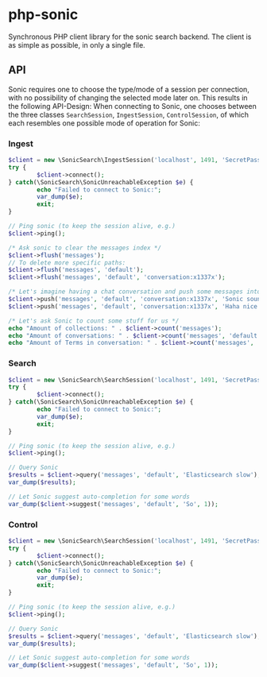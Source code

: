 # php-sonic
Synchronous PHP client library for the sonic search backend.
The client is as simple as possible, in only a single file.

## API
Sonic requires one to choose the type/mode of a session per connection, with no possibility of changing the selected mode later on. This results in the following API-Design:
When connecting to Sonic, one chooses between the three classes `SearchSession`, `IngestSession`, `ControlSession`, of which each resembles one possible mode of operation for Sonic:

### Ingest
```php
$client = new \SonicSearch\IngestSession('localhost', 1491, 'SecretPassword');
try {
        $client->connect();
} catch(\SonicSearch\SonicUnreachableException $e) {
        echo "Failed to connect to Sonic:";
        var_dump($e);
        exit;
}

// Ping sonic (to keep the session alive, e.g.)
$client->ping();

/* Ask sonic to clear the messages index */
$client->flush('messages');
// To delete more specific paths:
$client->flush('messages', 'default');
$client->flush('messages', 'default', 'conversation:x1337x');

/* Let's imagine having a chat conversation and push some messages into Sonic's index */
$client->push('messages', 'default', 'conversation:x1337x', 'Sonic sounds interesting. Lets see how it performs as backend for nextcluods fulltextsearch framework!');
$client->push('messages', 'default', 'conversation:x1337x', 'Haha nice idea! Elasticsearch is damned slow!');

/* Let's ask Sonic to count some stuff for us */
echo "Amount of collections: " . $client->count('messages');
echo "Amount of conversations: " . $client->count('messages', 'default');
echo "Amount of Terms in conversation: " . $client->count('messages', 'default', 'conversation:x1337x');
```

### Search
```php
$client = new \SonicSearch\SearchSession('localhost', 1491, 'SecretPassword');
try {
        $client->connect();
} catch(\SonicSearch\SonicUnreachableException $e) {
        echo "Failed to connect to Sonic:";
        var_dump($e);
        exit;
}

// Ping sonic (to keep the session alive, e.g.)
$client->ping();

// Query Sonic
$results = $client->query('messages', 'default', 'Elasticsearch slow');
var_dump($results);

// Let Sonic suggest auto-completion for some words
var_dump($client->suggest('messages', 'default', 'So', 1));
```

### Control

```php
$client = new \SonicSearch\SearchSession('localhost', 1491, 'SecretPassword');
try {
        $client->connect();
} catch(\SonicSearch\SonicUnreachableException $e) {
        echo "Failed to connect to Sonic:";
        var_dump($e);
        exit;
}

// Ping sonic (to keep the session alive, e.g.)
$client->ping();

// Query Sonic
$results = $client->query('messages', 'default', 'Elasticsearch slow');
var_dump($results);

// Let Sonic suggest auto-completion for some words
var_dump($client->suggest('messages', 'default', 'So', 1));
```
